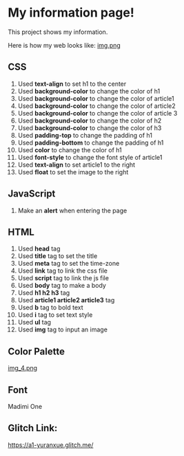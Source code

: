 My information page!
===

This project shows my information.

Here is how my web looks like:
[img.png](img.png)




CSS
---
1.	Used **text-align** to set h1 to the center
2.	Used **background-color** to change the color of h1
3.	Used **background-color** to change the color of article1
4.	Used **background-color** to change the color of article2
5.	Used **background-color** to change the color of article 3
6.	Used **background-color** to change the color of h2
7.	Used **background-color** to change the color of h3
8.	Used **padding-top** to change the padding of h1
9.	Used **padding-bottom** to change the padding of h1
10.	Used **color** to change the color of h1
11.	Used **font-style** to change the font style of article1
12.	Used **text-align** to set article1 to the right
13.	Used **float** to set the image to the right



JavaScript
---

1.	Make an **alert** when entering the page

HTML
---
1.	Used **head** tag 
2.	Used **title** tag to set the title
3.	Used **meta** tag to set the time-zone
4.	Used **link** tag to link the css file
5.	Used **script** tag to link the js file
6.	Used **body** tag to make a body
7.	Used **h1 h2 h3** tag
8.	Used **article1 article2 article3** tag
9.	Used **b** tag to bold text
10.	Used **i** tag to set text style
11.	Used **ul** tag
12.	Used **img** tag to input an image


Color Palette
---
[img_4.png](img_4.png)


Font
---
Madimi One

Glitch Link:
---
https://a1-yuranxue.glitch.me/

